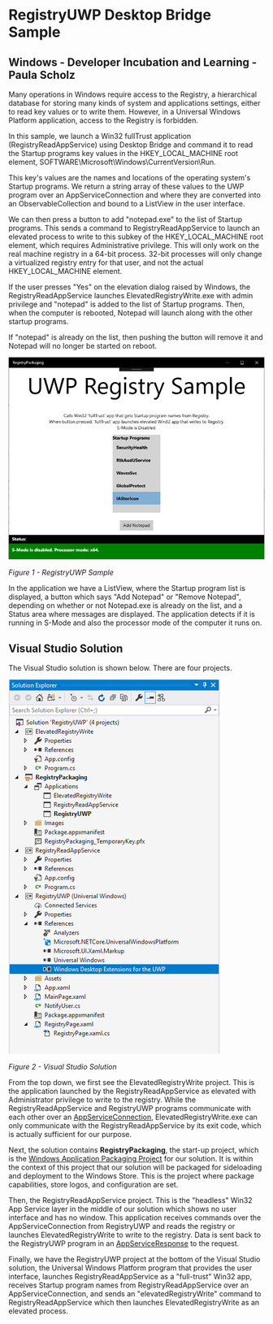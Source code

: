# RegistryUWP Desktop Bridge Sample
## Windows - Developer Incubation and Learning - Paula Scholz

Many operations in Windows require access to the Registry, a hierarchical database for storing many kinds of system and applications settings, either to read key values or to write them.  However, in a Universal Windows Platform application, access to the Registry is forbidden.

In this sample, we launch a Win32 fullTrust application (RegistryReadAppService) using Desktop Bridge and command it to read the Startup programs key values in the HKEY_LOCAL_MACHINE root element, SOFTWARE\Microsoft\Windows\CurrentVersion\Run.  

This key's values are the names and locations of the operating system's Startup programs.  We return a string array of these values to the UWP program over an AppServiceConnection and where they are converted into an ObservableCollection and bound to a ListView in the user interface.

We can then press a button to add "notepad.exe" to the list of Startup programs.  This sends a command to RegistryReadAppService to launch an elevated process to write to this subkey of the HKEY_LOCAL_MACHINE root element, which requires Administrative privilege.  This will only work on the real machine registry in a 64-bit process.  32-bit processes will only change a virtualized registry entry for that user, and not the actual HKEY_LOCAL_MACHINE element.

If the user presses "Yes" on the elevation dialog raised by Windows, the RegistryReadAppService launches ElevatedRegistryWrite.exe with admin privilege and "notepad" is added to the list of Startup programs.  Then, when the computer is rebooted, Notepad will launch along with the other startup programs.

If "notepad" is already on the list, then pushing the button will remove it and Notepad will no longer be started on reboot.

![Figure 1 Registry UWP](images/Fig1_RegistryUWPSample.png)

*Figure 1 - RegistryUWP Sample*

In the application we have a ListView, where the Startup program list is displayed, a button which says "Add Notepad" or "Remove Notepad", depending on whether or not Notepad.exe is already on the list, and a Status area where messages are displayed.  The application detects if it is running in S-Mode and also the processor mode of the computer it runs on.

## Visual Studio Solution

The Visual Studio solution is shown below.  There are four projects.

![Figure 2 Registry UWP Solution](images/Fig2_RegistryUWPSolution.png)

*Figure 2 - Visual Studio Solution*

From the top down, we first see the ElevatedRegistryWrite project. This is the application launched by the RegistryReadAppService as elevated with Administrator privilege to write to the registry.  While the RegistryReadAppService and RegistryUWP programs communicate with each other over an [AppServiceConnection](https://docs.microsoft.com/en-us/uwp/api/Windows.ApplicationModel.AppService.AppServiceConnection), ElevatedRegistryWrite.exe can only communicate with the RegistryReadAppService by its exit code, which is actually sufficient for our purpose.

Next, the solution contains **RegistryPackaging**, the start-up project, which is the [Windows Application Packaging Project](https://docs.microsoft.com/en-us/windows/uwp/porting/desktop-to-uwp-packaging-dot-net) for our solution.  It is within the context of this project that our solution will be packaged for sideloading and deployment to the Windows Store.  This is the project where package capabilities, store logos, and configuration are set.

Then, the RegistryReadAppService project.  This is the "headless" Win32 App Service layer in the middle of our solution which shows no user interface and has no window.  This application receives commands over the AppServiceConnection from RegistryUWP and reads the registry or launches ElevatedRegistryWrite to write to the registry.  Data is sent back to the RegistryUWP program in an [AppServiceResponse](https://docs.microsoft.com/en-us/uwp/api/windows.applicationmodel.appservice.appserviceresponse) to the request.

Finally, we have the RegistryUWP project at the bottom of the Visual Studio solution, the Universal Windows Platform program that provides the user interface, launches RegistryReadAppService as a "full-trust" Win32 app, receives Startup program names from RegistryReadAppService over an AppServiceConnection, and sends an "elevatedRegistryWrite" command to RegistryReadAppService which then launches ElevatedRegistryWrite as an elevated process.
